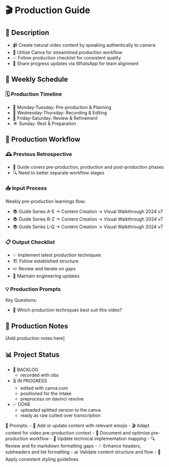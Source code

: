 # 🎬 Production Guide

## 🧠 Description
- 📹 Create natural video content by speaking authentically to camera
- 🎨 Utilize Canva for streamlined production workflow
- ✅ Follow production checklist for consistent quality
- 💬 Share progress updates via WhatsApp for team alignment

## 📅 Weekly Schedule
### 🗓️ Production Timeline
- 📅 Monday-Tuesday: Pre-production & Planning
- 📅 Wednesday-Thursday: Recording & Editing
- 📅 Friday-Saturday: Review & Refinement
- ☀️ Sunday: Rest & Preparation

## 🔄 Production Workflow
### 🕰️ Previous Retrospective
- 📝 Guide covers pre-production, production and post-production phases
- 🔍 Need to better separate workflow stages

### 📥 Input Process
Weekly pre-production learnings flow:
- 📚 Guide Series A-E → Content Creation → Visual Walkthrough 2024 v7
- 📚 Guide Series R-Z → Content Creation → Visual Walkthrough 2024 v7  
- 📚 Guide Series L-Q → Content Creation → Visual Walkthrough 2024 v7

### 📋 Output Checklist
- ✨ Implement latest production techniques
- 🏗️ Follow established structure
- ✏️ Review and iterate on gaps
- 🔧 Maintain engineering updates

### 💡 Production Prompts
Key Questions:
- 🎥 Which production techniques best suit this video?

## 📝 Production Notes
[Add production notes here]

## 📊 Project Status
- 🔄 BACKLOG
    - recorded with obs
- ⏳ IN PROGRESS  
    - edited with canva.com
    - positioned for the intake
    - preprocess on davinci resolve
- ✅ DONE
    - uploaded splitted version to the canva
    - ready as raw cutted over transcription

 💭 Prompts:
    - 🎯 Add or update content with relevant emojis
    - 🎬 Adapt content for video pre-production context
    - 📝 Document and optimize pre-production workflow
    - 🔧 Update technical implementation mapping
    - 🔍 Review and fix markdown formatting gaps
    - ✨ Enhance headers, subheaders and list formatting
    - 📊 Validate content structure and flow
    - 🎨 Apply consistent styling guidelines